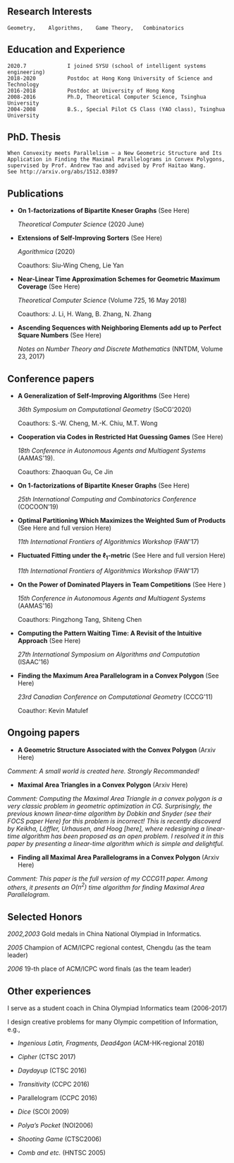 
## Research Interests
    Geometry,    Algorithms,    Game Theory,   Combinatorics

## Education and Experience
    2020.7             I joined SYSU (school of intelligent systems engineering)
    2018-2020          Postdoc at Hong Kong University of Science and Technology
    2016-2018          Postdoc at University of Hong Kong
    2008-2016          Ph.D, Theoretical Computer Science, Tsinghua University
    2004-2008          B.S., Special Pilot CS Class (YAO class), Tsinghua University

## PhD. Thesis
    When Convexity meets Parallelism – a New Geometric Structure and Its Application in Finding the Maximal Parallelograms in Convex Polygons,
    supervised by Prof. Andrew Yao and advised by Prof Haitao Wang.
    See http://arxiv.org/abs/1512.03897

## Publications

- **On 1-factorizations of Bipartite Kneser Graphs**  (See Here)

  *Theoretical Computer Science* (2020 June)

- **Extensions of Self-Improving Sorters** (See Here)

  *Agorithmica* (2020)

  Coauthors: Siu-Wing Cheng, Lie Yan

- **Near-Linear Time Approximation Schemes for Geometric Maximum Coverage** (See Here)

  *Theoretical Computer Science*  (Volume 725, 16 May 2018)

  Coauthors: J. Li, H. Wang, B. Zhang, N. Zhang

- **Ascending Sequences with Neighboring Elements add up to Perfect Square Numbers**  (See Here)

  *Notes on Number Theory and Discrete Mathematics*  (NNTDM, Volume 23, 2017)
  
  
## Conference papers

- **A Generalization of Self-Improving Algorithms** (See Here)

  *36th Symposium on Computational Geometry* (SoCG'2020)

  Coauthors: S.-W. Cheng, M.-K. Chiu, M.T. Wong 

- **Cooperation via Codes in Restricted Hat Guessing Games** (See Here)

  *18th Conference in Autonomous Agents and Multiagent Systems* (AAMAS'19). 

  Coauthors: Zhaoquan Gu, Ce Jin

- **On 1-factorizations of Bipartite Kneser Graphs**  (See Here)

  *25th International Computing and Combinatorics Conference* (COCOON'19)

- **Optimal Partitioning Which Maximizes the Weighted Sum of Products** (See Here and full version Here)
 
  *11th International Frontiers of Algorithmics Workshop* (FAW'17)

- **Fluctuated Fitting under the $\ell_1$-metric** (See Here and full version Here)

  *11th  International Frontiers of Algorithmics Workshop* (FAW'17)

- **On the Power of Dominated Players in Team Competitions** (See Here )
  
  *15th Conference in Autonomous Agents and Multiagent Systems* (AAMAS'16)
  
  Coauthors: Pingzhong Tang, Shiteng Chen

- **Computing the Pattern Waiting Time: A Revisit of the Intuitive Approach** (See Here)

  *27th International Symposium on Algorithms and Computation* (ISAAC'16)

- **Finding the Maximum Area Parallelogram in a Convex Polygon** (See Here)

  *23rd Canadian Conference on Computational Geometry* (CCCG'11)

  Coauthor: Kevin Matulef
  

## Ongoing papers

- **A Geometric Structure Associated with the Convex Polygon**  (Arxiv Here)

*Comment: A small world is created here. Strongly Recommanded!*

- **Maximal Area Triangles in a Convex Polygon** (Arxiv Here)

*Comment: Computing the Maximal Area Triangle in a convex polygon is a very classic problem in geometric optimization in CG. Surprisingly, the previous known linear-time algorithm by Dobkin and Snyder (see their FOCS paper Here) for this problem is incorrect! This is recently discoverd by Keikha, Löffler, Urhausen, and Hoog [here], where redesigning a linear-time algorithm has been proposed as an open problem. I resolved it in this paper by presenting a linear-time algorithm which is simple and delightful.*

- **Finding all Maximal Area Parallelograms in a Convex Polygon**  (Arxiv Here)

*Comment: This paper is the full version of my CCCG11 paper.
Among others, it presents an $O(n^2)$ time algorithm for finding Maximal Area Parallelogram.*

## Selected Honors

*2002,2003*         Gold medals in China National Olympiad in Informatics.

*2005*                   Champion of ACM/ICPC regional contest, Chengdu (as the team leader)

*2006*                   19-th place of ACM/ICPC word finals (as the team leader)

## Other experiences

I serve as a student coach in China Olympiad Informatics team (2006-2017)

I design creative problems for many Olympic competition of Information, e.g.,

- *Ingenious Latin, Fragments, Dead4gon*          (ACM-HK-regional 2018)

- *Cipher*            (CTSC 2017)           

- *Daydayup*          (CTSC 2016)

- *Transitivity*      (CCPC 2016)

- Parallelogram       (CCPC 2016)

- *Dice*              (SCOI 2009)  

- *Polya’s Pocket*    (NOI2006)

- *Shooting Game*     (CTSC2006) 

- *Comb and etc.*     (HNTSC 2005)
                          
